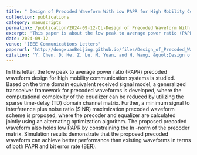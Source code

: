 ```yaml
---
title: " Design of Precoded Waveform With Low PAPR for High Mobility Communication Systems"
collection: publications
category: manuscripts
permalink: /publication/2024-09-12-CL-Design of Precoded Waveform With Low PAPR for High Mobility Communication Systems-number-17
excerpt: 'This paper is about the low peak to average power ratio (PAPR) precoded waveform design for high mobility communication systems.'
date: 2024-09-12
venue: 'IEEE Communications Letters'
paperurl: 'http://dongxuanBeijing.github.io/files/Design_of_Precoded_Waveform_With_Low_PAPR_for_High_Mobility_Communication_Systems.pdf'
citation: 'Y. Chen, D. He, Z. Lu, M. Yuan, and H. Wang, &quot;Design of Precoded Waveform With Low PAPR for High Mobility Communication Systems,&quot; <i>IEEE Commun. Lett.</i>, vol. 28, no. 9, pp. 2156–2160, Sep. 2024.'
---
```


In this letter, the low peak to average power ratio (PAPR) precoded waveform design for high mobility communication systems is studied. Based on the time domain equivalent received signal model, a generalized transceiver framework for precoded waveforms is developed, where the computational complexity of the equalizer can be reduced by utilizing the sparse time-delay (TD) domain channel matrix. Further, a minimum signal to interference plus noise ratio (SINR) maximization precoded waveform scheme is proposed, where the precoder and equalizer are calculated jointly using an alternating optimization algorithm. The proposed precoded waveform also holds low PAPR by constraining the ln -norm of the precoder matrix. Simulation results demonstrate that the proposed precoded waveform can achieve better performance than existing waveforms in terms of both PAPR and bit error rate (BER).